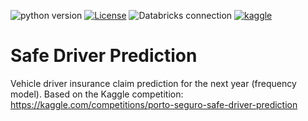 ![python version](https://img.shields.io/badge/Python-3.12+-306998?logo=python)
[![License](https://img.shields.io/badge/License-Unlicense-yellow)](https://opensource.org/licenses/unlicense)
![Databricks connection](https://img.shields.io/badge/Databricks-Connected-orange?logo=databricks)
[![kaggle](https://img.shields.io/badge/Project%20Docs-Kaggle-20BEFF?logo=kaggle)](https://kaggle.com/competitions/porto-seguro-safe-driver-prediction)


# Safe Driver Prediction
Vehicle driver insurance claim prediction for the next year (frequency model). Based on the Kaggle competition: https://kaggle.com/competitions/porto-seguro-safe-driver-prediction
